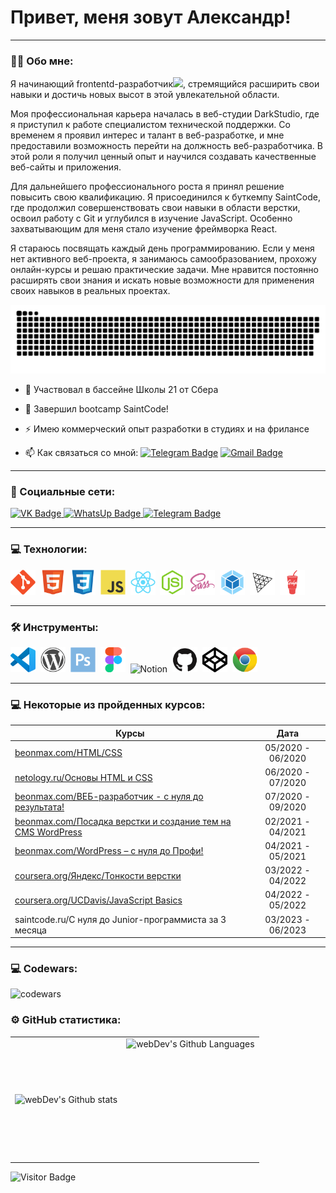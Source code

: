 # Привет, меня зовут Александр!

---

### :man_technologist: Обо мне:

Я начинающий frontentd-разработчик<img src="https://media.giphy.com/media/WUlplcMpOCEmTGBtBW/giphy.gif" width="30px">, стремящийся расширить свои навыки и достичь новых высот в этой увлекательной области.

Моя профессиональная карьера началась в веб-студии DarkStudio, где я приступил к работе специалистом технической поддержки. Со временем я проявил интерес и талант в веб-разработке, и мне предоставили возможность перейти на должность веб-разработчика. В этой роли я получил ценный опыт и научился создавать качественные веб-сайты и приложения.

Для дальнейшего профессионального роста я принял решение повысить свою квалификацию. Я присоединился к буткемпу SaintCode, где продолжил совершенствовать свои навыки в области верстки, освоил работу с Git и углубился в изучение JavaScript. Особенно захватывающим для меня стало изучение фреймворка React.

Я стараюсь посвящать каждый день программированию. Если у меня нет активного веб-проекта, я занимаюсь самообразованием, прохожу онлайн-курсы и решаю практические задачи. Мне нравится постоянно расширять свои знания и искать новые возможности для применения своих навыков в реальных проектах.

<p align="center">
 <img width="600" src="assets/github-snake.svg" alt="snake"/>
</p>

- :telescope: Участвовал в бассейне Школы 21 от Сбера

- :seedling: Завершил bootcamp SaintCode!

- :zap: Имею коммерческий опыт разработки в студиях и на фрилансе

- :mailbox: Как связаться со мной: [![Telegram Badge](https://img.shields.io/badge/-tienbot-blue?style=flat&logo=Telegram&logoColor=white)](https://t.me/tienbotz) [![Gmail Badge](https://img.shields.io/badge/-Gmail-red?style=flat&logo=Gmail&logoColor=white)](mailto:ttien.ru@gmail.com)

---

### 🤝 Социальные сети:

  <div id="badges">
    <a href="https://vk.com/im?sel=tien92" target="_blank">
      <img src="https://cdn-icons-png.flaticon.com/512/145/145813.png" width="40" height="40" alt="VK Badge"/>
    </a>
    <a href="https://wa.me/89253401668" target="_blank">
      <img src="https://cdn-icons-png.flaticon.com/512/733/733585.png" width="40" height="40" alt="WhatsUp Badge"/>
    </a>
<!--     <a href="ссылка на discord" target="_blank">
      <img src="https://cdn-icons-png.flaticon.com/512/5968/5968756.png" width="40" height="40" alt="Discord Badge"/>
    </a> -->
    <a href="https://t.me/tienbotz" target="_blank">
      <img src="https://cdn-icons-png.flaticon.com/512/5968/5968804.png" width="40" height="40" alt="Telegram Badge"/>
    </a>
  </div>

---

### 💻 Технологии:

<div>
  <img src="https://github.com/devicons/devicon/blob/master/icons/git/git-original.svg" title="git" alt="git" width="40" height="40"/>&nbsp
  <img src="https://github.com/devicons/devicon/blob/master/icons/html5/html5-original.svg" title="html5" alt="html5" width="40" height="40"/>&nbsp
  <img src="https://github.com/devicons/devicon/blob/master/icons/css3/css3-original.svg" title="css" alt="css" width="40" height="40"/>&nbsp
  <img src="https://github.com/devicons/devicon/blob/master/icons/javascript/javascript-original.svg" title="javascript" alt="javascript" width="40" height="40"/>&nbsp
  <img src="https://github.com/devicons/devicon/blob/master/icons/react/react-original.svg" title="reactjs" alt="reactjs" width="40" height="40"/>&nbsp
  <img src="https://github.com/devicons/devicon/blob/master/icons/nodejs/nodejs-original.svg" title="nodejs" alt="nodejs" width="40" height="40"/>&nbsp
  <!-- <img src="https://github.com/devicons/devicon/blob/master/icons/express/express-original.svg" title="express" alt="express" width="40" height="40"/>&nbsp
  <img src="https://github.com/devicons/devicon/blob/master/icons/mongodb/mongodb-original.svg" title="mongodb" alt="mongodb" width="40" height="40"/>&nbsp
  <img src="https://github.com/devicons/devicon/blob/master/icons/c/c-plain.svg" title="C" alt="C" width="40" height="40"/>&nbsp; -->
  <img src="https://github.com/devicons/devicon/blob/master/icons/sass/sass-original.svg" title="sass/scss" alt="sass/scss" width="40" height="40"/>&nbsp;
  <img src="https://github.com/devicons/devicon/blob/master/icons/webpack/webpack-original.svg" title="webpack" alt="webpack" width="40" height="40"/>&nbsp;
  <!-- <img src="https://github.com/devicons/devicon/blob/master/icons/redux/redux-original.svg" title="redux" alt="redux" width="40" height="40"/>&nbsp; -->
  <img src="https://github.com/devicons/devicon/blob/master/icons/threejs/threejs-original.svg" title="threeJS" alt="threeJS" width="40" height="40"/>&nbsp;
  <img src="https://github.com/devicons/devicon/blob/master/icons/gulp/gulp-plain.svg" title="Gulp" alt="Gulp" width="40" height="40"/>&nbsp;
</div>

---

### 🛠 Инструменты:

<div>
<!--   <img src="https://upload.wikimedia.org/wikipedia/commons/9/90/DaVinci_Resolve_17_logo.svg" title="DaVinci Resolve" alt="DaVinci Resolve" width="40" height="40"/>&nbsp; -->
  <img src="https://github.com/devicons/devicon/blob/master/icons/vscode/vscode-original.svg" title="VSCode" alt="VSCode" width="40" height="40"/>&nbsp;
  <img src="https://github.com/devicons/devicon/blob/master/icons/wordpress/wordpress-plain.svg" title="WordPress" alt="WordPress" width="40" height="40"/>&nbsp;
  <img src="https://github.com/devicons/devicon/blob/master/icons/photoshop/photoshop-plain.svg" title="Photoshop" alt="Photoshop" width="40" height="40"/>&nbsp;
  <!-- <img src="https://github.com/devicons/devicon/blob/master/icons/canva/canva-original.svg" title="canva" alt="canva" width="40" height="40"/>&nbsp; -->
  <img src="https://github.com/devicons/devicon/blob/master/icons/figma/figma-original.svg" title="Figma" alt="Figma" width="40" height="40"/>&nbsp;
  <!-- <img src="https://upload.wikimedia.org/wikipedia/commons/9/9e/YouTube_Logo_%282013-2017%29.svg" title="YouTube" alt="YouTube" width="40" height="40"/>&nbsp;
  <img src="https://github.com/devicons/devicon/blob/master/icons/raspberrypi/raspberrypi-original.svg" title="raspberrypi" alt="raspberrypi" width="40" height="40"/>&nbsp;
  <img src="https://github.com/devicons/devicon/blob/master/icons/linux/linux-original.svg" title="linux" alt="linux" width="40" height="40"/>&nbsp; -->
  <img src="https://upload.wikimedia.org/wikipedia/commons/e/e9/Notion-logo.svg" title="Notion" alt="Notion" width="40" height="40"/>&nbsp;
  <img src="https://github.com/devicons/devicon/blob/master/icons/github/github-original.svg" title="GitHub" alt="GitHub" width="40" height="40"/>&nbsp;
  <img src="https://github.com/devicons/devicon/blob/master/icons/codepen/codepen-plain.svg" title="codepen" alt="codepen" width="40" height="40"/>&nbsp;
    <img src="https://github.com/devicons/devicon/blob/master/icons/chrome/chrome-original.svg" title="Chrome" alt="Chrome" width="40" height="40"/>&nbsp;
</div>

---

 ### 💻 Некоторые из пройденных курсов:

| Курсы                                                           | Дата              |
| ----------------------------------------------------------------| :---------------: |
| <a href="https://beonmax.com/certificates/eca7b703691b6a84a7e3efd55237388b/ru/">beonmax.com/HTML/CSS</a>| 05/2020 - 06/2020 |
| <a href="https://u.netology.ngcdn.ru/backend/uploads/legacy/shared_diplomas/pdf_certificate/38457/certificate.pdf">netology.ru/Основы HTML и CSS</a>| 06/2020 - 07/2020 |
| <a href="https://beonmax.com/certificates/26d73162d97439ec706bb6c036172732/ru/">beonmax.com/ВЕБ-разработчик - с нуля до результата!</a>| 07/2020 - 09/2020 |
| <a href="https://beonmax.com/certificates/b60a3ea421526c44c42907bdc344b6b3/ru/">beonmax.com/Посадка верстки и создание тем на CMS WordPress</a>| 02/2021 - 04/2021 |
| <a href="https://beonmax.com/certificates/96ecd9429cc33825f45deaf3e71f5ab0/ru/">beonmax.com/WordPress – с нуля до Профи!</a>| 04/2021 - 05/2021 |
| <a href="https://www.coursera.org/account/accomplishments/certificate/GXZTSTJVAS75">coursera.org/Яндекс/Тонкости верстки</a>| 03/2022 - 04/2022 |
| <a href="https://www.coursera.org/account/accomplishments/certificate/6ZS8RDGA22CN">coursera.org/UCDavis/JavaScript Basics</a>| 04/2022 - 05/2022 | 
| saintcode.ru/С нуля до Junior-программиста за 3 месяца         | 03/2023 - 06/2023 |

---

### 💻 Codewars:

![codewars](https://www.codewars.com/users/tienbot/badges/large)

### ⚙️ GitHub статистика:

<table>
  <tr>
    <td>
      <img align="left" src="http://github-readme-streak-stats.herokuapp.com?user=tienbot&theme=dark&background=000000" alt="webDev's Github stats" />
    </td>
    <td>
      <img height="195px" align="right" alt="webDev's Github Languages" src="https://github-readme-stats-sigma-five.vercel.app/api/top-langs/?username=tienbot&layout=compact&theme=vision-friendly-dark" />
    </td>
  </tr>
</table>

![Visitor Badge](https://visitor-badge.laobi.icu/badge?page_id=tienbot)
